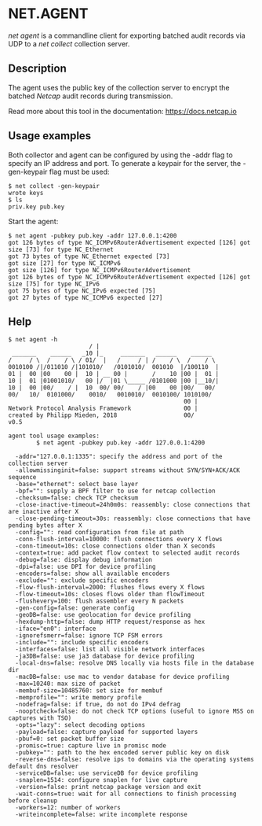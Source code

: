 # NET.AGENT

*net agent* is a commandline client for exporting batched audit records via UDP to a *net collect* collection server.

## Description

The agent uses the public key of the collection server to encrypt the batched *Netcap* audit records during transmission.

Read more about this tool in the documentation: https://docs.netcap.io

## Usage examples

Both collector and agent can be configured by using the -addr flag to specify an IP address and port. To generate a keypair for the server, the -gen-keypair flag must be used:

    $ net collect -gen-keypair 
    wrote keys
    $ ls
    priv.key pub.key

Start the agent:

    $ net agent -pubkey pub.key -addr 127.0.0.1:4200
    got 126 bytes of type NC_ICMPv6RouterAdvertisement expected [126] got size [73] for type NC_Ethernet
    got 73 bytes of type NC_Ethernet expected [73]
    got size [27] for type NC_ICMPv6
    got size [126] for type NC_ICMPv6RouterAdvertisement
    got 126 bytes of type NC_ICMPv6RouterAdvertisement expected [126] got size [75] for type NC_IPv6
    got 75 bytes of type NC_IPv6 expected [75]
    got 27 bytes of type NC_ICMPv6 expected [27]

## Help

    $ net agent -h
                           / |
     _______    ______   _10 |_     _______   ______    ______
    /     / \  /    / \ / 01/  |   /     / | /    / \  /    / \
    0010100 /|/011010 /|101010/   /0101010/  001010  |/100110  |
    01 |  00 |00    00 |  10 | __ 00 |       /    10 |00 |  01 |
    10 |  01 |01001010/   00 |/  |01 \_____ /0101000 |00 |__10/|
    10 |  00 |00/    / |  10  00/ 00/    / |00    00 |00/   00/
    00/   10/  0101000/    0010/   0010010/  0010100/ 1010100/
                                                      00 |
    Network Protocol Analysis Framework               00 |
    created by Philipp Mieden, 2018                   00/
    v0.5
    
    agent tool usage examples:
            $ net agent -pubkey pub.key -addr 127.0.0.1:4200
    
      -addr="127.0.0.1:1335": specify the address and port of the collection server
      -allowmissinginit=false: support streams without SYN/SYN+ACK/ACK sequence
      -base="ethernet": select base layer
      -bpf="": supply a BPF filter to use for netcap collection
      -checksum=false: check TCP checksum
      -close-inactive-timeout=24h0m0s: reassembly: close connections that are inactive after X
      -close-pending-timeout=30s: reassembly: close connections that have pending bytes after X
      -config="": read configuration from file at path
      -conn-flush-interval=10000: flush connections every X flows
      -conn-timeout=10s: close connections older than X seconds
      -context=true: add packet flow context to selected audit records
      -debug=false: display debug information
      -dpi=false: use DPI for device profiling
      -encoders=false: show all available encoders
      -exclude="": exclude specific encoders
      -flow-flush-interval=2000: flushes flows every X flows
      -flow-timeout=10s: closes flows older than flowTimeout
      -flushevery=100: flush assembler every N packets
      -gen-config=false: generate config
      -geoDB=false: use geolocation for device profiling
      -hexdump-http=false: dump HTTP request/response as hex
      -iface="en0": interface
      -ignorefsmerr=false: ignore TCP FSM errors
      -include="": include specific encoders
      -interfaces=false: list all visible network interfaces
      -ja3DB=false: use ja3 database for device profiling
      -local-dns=false: resolve DNS locally via hosts file in the database dir
      -macDB=false: use mac to vendor database for device profiling
      -max=10240: max size of packet
      -membuf-size=10485760: set size for membuf
      -memprofile="": write memory profile
      -nodefrag=false: if true, do not do IPv4 defrag
      -nooptcheck=false: do not check TCP options (useful to ignore MSS on captures with TSO)
      -opts="lazy": select decoding options
      -payload=false: capture payload for supported layers
      -pbuf=0: set packet buffer size
      -promisc=true: capture live in promisc mode
      -pubkey="": path to the hex encoded server public key on disk
      -reverse-dns=false: resolve ips to domains via the operating systems default dns resolver
      -serviceDB=false: use serviceDB for device profiling
      -snaplen=1514: configure snaplen for live capture
      -version=false: print netcap package version and exit
      -wait-conns=true: wait for all connections to finish processing before cleanup
      -workers=12: number of workers
      -writeincomplete=false: write incomplete response